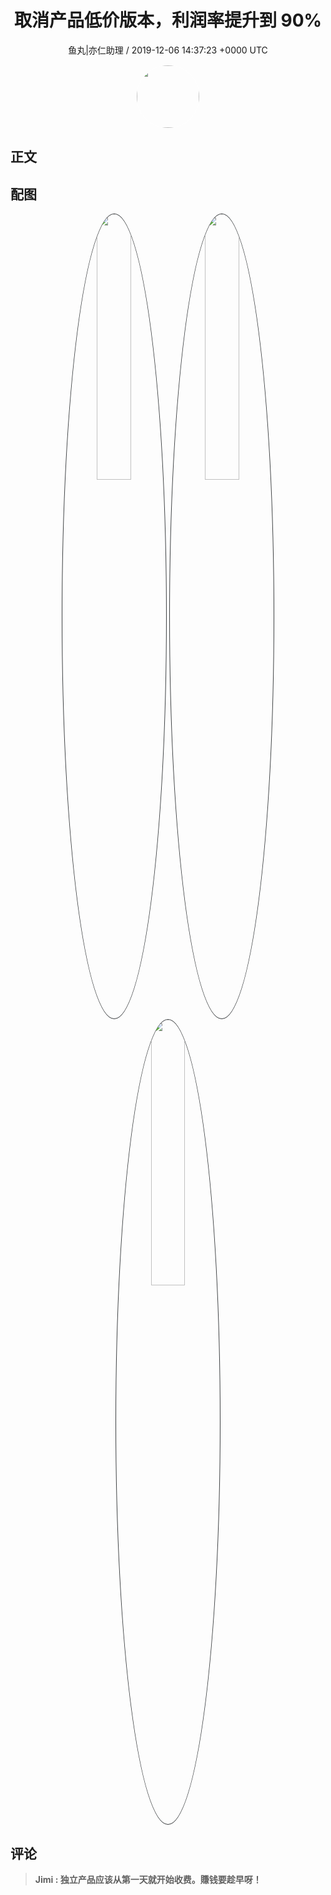 <h1 align="center">取消产品低价版本，利润率提升到 90%</h1>
<p align="center">
    <a>鱼丸|亦仁助理 / 2019-12-06 14:37:23 &#43;0000 UTC</a>
</p>

<div align="center">
    <img src="https://images.zsxq.com/FtTHJfWYtR2To4jzwGiUQdhHaRRa?e=1590940799&amp;token=kIxbL07-8jAj8w1n4s9zv64FuZZNEATmlU_Vm6zD:AMY_BShrw-7TP6Fmqq7D-Deyytw=" width="100" height="100" style="border:1px solid;border-radius:50%; color:#ffffff"/>
</div>

## 正文

<div>

</div>

## 配图
<div class="image" align="center">

<img src="https://images.zsxq.com/FtyYb6Jo9g6f45tfjIitl1ZC3-Sk?e=1590940799&amp;token=kIxbL07-8jAj8w1n4s9zv64FuZZNEATmlU_Vm6zD:eL5fiHpp2KyI1JOzJW-v39gmnGU=" width="33%" height="33%" style="border:1px solid;border-radius:50%; color:#3c3f41"/>

<img src="https://images.zsxq.com/FghqPMgyMhI1GNEA84FYRHKmWQj9?e=1590940799&amp;token=kIxbL07-8jAj8w1n4s9zv64FuZZNEATmlU_Vm6zD:HbnBsZE_b0E0O82V214msImk61g=" width="33%" height="33%" style="border:1px solid;border-radius:50%; color:#3c3f41"/>

<img src="https://images.zsxq.com/Fhm-fJZ_50KVTVhcjAvQDuy96_vE?imageMogr2/auto-orient/thumbnail/800x/format/jpg/blur/1x0/quality/75&amp;e=1590940799&amp;token=kIxbL07-8jAj8w1n4s9zv64FuZZNEATmlU_Vm6zD:Da5FT-zXxCzLWyv5pFcSRvOLIs4=" width="33%" height="33%" style="border:1px solid;border-radius:50%; color:#3c3f41"/>

</div>

## 评论

<div align="left">
<div>

<blockquote >
<span> <strong>Jimi : 独立产品应该从第一天就开始收费。賺钱要趁早呀！ </strong></span>
</blockquote>

</div>
</div>
